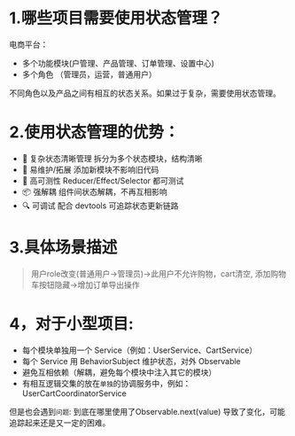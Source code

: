 # 1.哪些项目需要使用状态管理？
电商平台：
- 多个功能模块(户管理、产品管理、订单管理、设置中心)
- 多个角色 （管理员，运营，普通用户）

不同角色以及产品之间有相互的状态关系。如果过于复杂，需要使用状态管理。

# 2.使用状态管理的优势：
- 🚀 复杂状态清晰管理	拆分为多个状态模块，结构清晰
- 🔄 易维护/拓展	添加新模块不影响旧代码
- 🧪 高可测性	Reducer/Effect/Selector 都可测试
- 📦 强解耦	组件间状态解耦，不再互相影响
- 🔍 可调试	配合 devtools 可追踪状态更新链路


# 3.具体场景描述

> 用户role改变(普通用户->管理员)->此用户不允许购物，cart清空, 添加购物车按钮隐藏->增加订单导出操作


# 4，对于小型项目:
- 每个模块单独用一个 Service（例如：UserService、CartService）
- 每个 Service 用 BehaviorSubject 维护状态，对外 Observable
- 避免互相依赖（解耦，避免每个模块中注入其它的模块）
- 有相互逻辑交集的放在`单独`的协调服务中，例如：UserCartCoordinatorService

但是也会遇到`问题`: 到底在哪里使用了Observable.next(value) 导致了变化，可能追踪起来还是又一定的困难。


